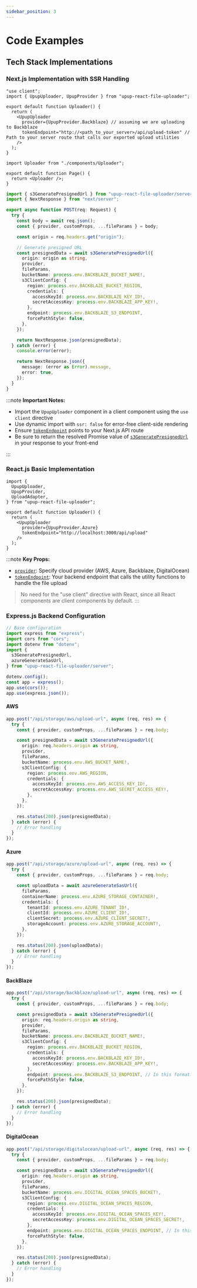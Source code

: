 ```yaml
---
sidebar_position: 3
---
```


# Code Examples

## Tech Stack Implementations

### Next.js Implementation with SSR Handling

```tsx
"use client";
import { UpupUploader, UpupProvider } from "upup-react-file-uploader";

export default function Uploader() {
  return (
    <UpupUploader
      provider={UpupProvider.Backblaze} // assuming we are uploading to Backblaze
      tokenEndpoint="http://<path_to_your_server>/api/upload-token" // Path to your server route that calls our exported upload utilities
    />
  );
}
```

```tsx
import Uploader from "./components/Uploader";

export default function Page() {
  return <Uploader />;
}
```

```ts
import { s3GeneratePresignedUrl } from "upup-react-file-uploader/server";
import { NextResponse } from "next/server";

export async function POST(req: Request) {
  try {
    const body = await req.json();
    const { provider, customProps, ...fileParams } = body;

    const origin = req.headers.get("origin");

    // Generate presigned URL
    const presignedData = await s3GeneratePresignedUrl({
      origin: origin as string,
      provider,
      fileParams,
      bucketName: process.env.BACKBLAZE_BUCKET_NAME!,
      s3ClientConfig: {
        region: process.env.BACKBLAZE_BUCKET_REGION,
        credentials: {
          accessKeyId: process.env.BACKBLAZE_KEY_ID!,
          secretAccessKey: process.env.BACKBLAZE_APP_KEY!,
        },
        endpoint: process.env.BACKBLAZE_S3_ENDPOINT,
        forcePathStyle: false,
      },
    });

    return NextResponse.json(presignedData);
  } catch (error) {
    console.error(error);

    return NextResponse.json({
      message: (error as Error).message,
      error: true,
    });
  }
}
```

:::note
**Important Notes:**

- Import the `UpupUploader` component in a client component using the `use client` directive
- Use dynamic import with `ssr: false` for error-free client-side rendering
- Ensure [`tokenEndpoint`](/docs/api-reference/upupuploader/required-props.md#tokenendpoint) points to your Next.js API route
- Be sure to return the resolved Promise value of [`s3GeneratePresignedUrl`](/docs/api-reference/s3-generate-presigned-url.md) in your response to your front-end

:::

### React.js Basic Implementation

```tsx
import {
  UpupUploader,
  UpupProvider,
  UploadAdapter,
} from "upup-react-file-uploader";

export default function Uploader() {
  return (
    <UpupUploader
      provider={UpupProvider.Azure}
      tokenEndpoint="http://localhost:3000/api/upload"
    />
  );
}
```

:::note
**Key Props:**

- [`provider`](/docs/api-reference/upupuploader/required-props.md#provider): Specify cloud provider (AWS, Azure, Backblaze, DigitalOcean)
- [`tokenEndpoint`](/docs/api-reference/upupuploader/required-props.md#tokenendpoint): Your backend endpoint that calls the utility functions to handle the file upload

> No need for the "use client" directive with React, since all React components are client components by default.
> :::

### Express.js Backend Configuration

```ts
// Base configuration
import express from "express";
import cors from "cors";
import dotenv from "dotenv";
import {
  s3GeneratePresignedUrl,
  azureGenerateSasUrl,
} from "upup-react-file-uploader/server";

dotenv.config();
const app = express();
app.use(cors());
app.use(express.json());
```

#### AWS

```ts
app.post("/api/storage/aws/upload-url", async (req, res) => {
  try {
    const { provider, customProps, ...fileParams } = req.body;

    const presignedData = await s3GeneratePresignedUrl({
      origin: req.headers.origin as string,
      provider,
      fileParams,
      bucketName: process.env.AWS_BUCKET_NAME!,
      s3ClientConfig: {
        region: process.env.AWS_REGION,
        credentials: {
          accessKeyId: process.env.AWS_ACCESS_KEY_ID!,
          secretAccessKey: process.env.AWS_SECRET_ACCESS_KEY!,
        },
      },
    });

    res.status(200).json(presignedData);
  } catch (error) {
    // Error handling
  }
});
```

#### Azure

```ts
app.post("/api/storage/azure/upload-url", async (req, res) => {
  try {
    const { provider, customProps, ...fileParams } = req.body;

    const uploadData = await azureGenerateSasUrl({
      fileParams,
      containerName: process.env.AZURE_STORAGE_CONTAINER!,
      credentials: {
        tenantId: process.env.AZURE_TENANT_ID!,
        clientId: process.env.AZURE_CLIENT_ID!,
        clientSecret: process.env.AZURE_CLIENT_SECRET!,
        storageAccount: process.env.AZURE_STORAGE_ACCOUNT!,
      },
    });

    res.status(200).json(uploadData);
  } catch (error) {
    // Error handling
  }
});
```

#### BackBlaze

```ts
app.post("/api/storage/backblaze/upload-url", async (req, res) => {
  try {
    const { provider, customProps, ...fileParams } = req.body;

    const presignedData = await s3GeneratePresignedUrl({
      origin: req.headers.origin as string,
      provider,
      fileParams,
      bucketName: process.env.BACKBLAZE_BUCKET_NAME!,
      s3ClientConfig: {
        region: process.env.BACKBLAZE_BUCKET_REGION,
        credentials: {
          accessKeyId: process.env.BACKBLAZE_KEY_ID!,
          secretAccessKey: process.env.BACKBLAZE_APP_KEY!,
        },
        endpoint: process.env.BACKBLAZE_S3_ENDPOINT, // In this format: https://...
        forcePathStyle: false,
      },
    });

    res.status(200).json(presignedData);
  } catch (error) {
    // Error handling
  }
});
```

#### DigitalOcean

```ts
app.post("/api/storage/digitalocean/upload-url", async (req, res) => {
  try {
    const { provider, customProps, ...fileParams } = req.body;

    const presignedData = await s3GeneratePresignedUrl({
      origin: req.headers.origin as string,
      provider,
      fileParams,
      bucketName: process.env.DIGITAL_OCEAN_SPACES_BUCKET!,
      s3ClientConfig: {
        region: process.env.DIGITAL_OCEAN_SPACES_REGION,
        credentials: {
          accessKeyId: process.env.DIGITAL_OCEAN_SPACES_KEY!,
          secretAccessKey: process.env.DIGITAL_OCEAN_SPACES_SECRET!,
        },
        endpoint: process.env.DIGITAL_OCEAN_SPACES_ENDPOINT, // In this format: https://...
        forcePathStyle: false,
      },
    });

    res.status(200).json(presignedData);
  } catch (error) {
    // Error handling
  }
});
```
